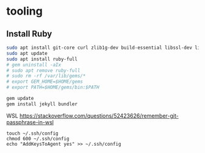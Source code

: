 # tooling

## Install Ruby

```sh
sudo apt install git-core curl zlib1g-dev build-essential libssl-dev libreadline-dev libyaml-dev libsqlite3-dev sqlite3 libxml2-dev libxslt1-dev libcurl4-openssl-dev software-properties-common libffi-dev
sudo apt update
sudo apt install ruby-full
# gem uninstall -aIx
# sudo apt remove ruby-full
# sudo rm -rf /var/lib/gems/*
# export GEM_HOME=$HOME/gems
# export PATH=$HOME/gems/bin:$PATH

gem update
gem install jekyll bundler
```

WSL
https://stackoverflow.com/questions/52423626/remember-git-passphrase-in-wsl

```
touch ~/.ssh/config
chmod 600 ~/.ssh/config
echo "AddKeysToAgent yes" >> ~/.ssh/config
```